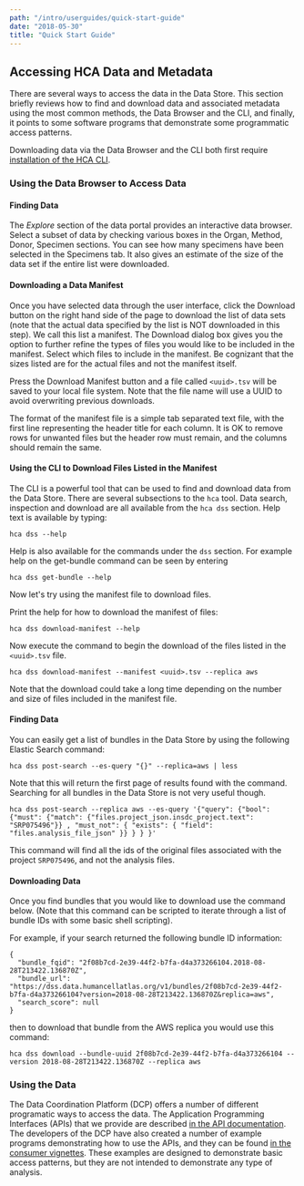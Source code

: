 ```yaml
---
path: "/intro/userguides/quick-start-guide"
date: "2018-05-30"
title: "Quick Start Guide"
---
```



## Accessing HCA Data and Metadata
There are several ways to access the data in the Data Store. This section briefly reviews how to find and download data and associated metadata using the most common methods, the Data Browser and the CLI, and finally, it points to some software programs that demonstrate some programmatic access patterns. 

Downloading data via the Data Browser and the CLI both first require [installation of the HCA CLI](/intro/userguides/installing-the-hca-cli).


### Using the Data Browser to Access Data

#### Finding Data
The *Explore* section of the data portal provides an interactive data browser. Select a subset of data by checking various boxes in the Organ, Method, Donor, Specimen sections. You can see how many specimens have been selected in the Specimens tab. It also gives an estimate of the size of the data set if the entire list were downloaded.

#### Downloading a Data Manifest
Once you have selected data through the user interface, click the Download button on the right hand side of the page to download the list of data sets (note that the actual data specified by the list is NOT downloaded in this step). We call this list a manifest. The Download dialog box gives you the option to further refine the types of files you would like to be included in the manifest. Select which files to include in the manifest. Be cognizant that the sizes listed are for the actual files and not the manifest itself. 

Press the Download Manifest button and a file called `<uuid>.tsv` will be saved to your local file system. Note that the 
file name will use a UUID to avoid overwriting previous downloads.

The format of the manifest file is a simple tab separated text file, with the first line representing the header title for each column. It is OK to remove rows for unwanted files but the header row must remain, and the columns should remain the same.

#### Using the CLI to Download Files Listed in the Manifest
The CLI is a powerful tool that can be used to find and download data from the Data Store. There are several subsections to the `hca` tool. Data search, inspection and download are all available from the `hca dss` section. Help text is available by typing:

`hca dss --help`

Help is also available for the commands under the `dss` section. For example help on the get-bundle command can be seen by entering

`hca dss get-bundle --help`

Now let's try using the manifest file to download files. 

Print the help for how to download the manifest of files:

`hca dss download-manifest --help`

Now execute the command to begin the download of the files listed in the `<uuid>.tsv` file. 

`hca dss download-manifest --manifest <uuid>.tsv --replica aws`

Note that the download could take a long time depending on the number and size of files included in the manifest file.

#### Finding Data
You can easily get a list of bundles in the Data Store by using the following Elastic Search command:

`hca dss post-search --es-query "{}" --replica=aws | less`
    
Note that this will return the first page of results found with the command. Searching for all bundles in the Data Store is not very useful though. 

`hca dss post-search --replica aws --es-query '{"query": {"bool": {"must": {"match": {"files.project_json.insdc_project.text": "SRP075496"}} , "must_not": { "exists": { "field": "files.analysis_file_json" }} } } }'`

This command will find all the ids of the original files associated with the project `SRP075496`, and not the analysis files.

#### Downloading Data
Once you find bundles that you would like to download use the command below. (Note that this command can be scripted to iterate through a list of bundle IDs with some basic shell scripting).

For example, if your search returned the following bundle ID information:

    {
      "bundle_fqid": "2f08b7cd-2e39-44f2-b7fa-d4a373266104.2018-08-28T213422.136870Z",
      "bundle_url": "https://dss.data.humancellatlas.org/v1/bundles/2f08b7cd-2e39-44f2-b7fa-d4a373266104?version=2018-08-28T213422.136870Z&replica=aws",
      "search_score": null
    }

then to download that bundle from the AWS replica you would use this command:

    hca dss download --bundle-uuid 2f08b7cd-2e39-44f2-b7fa-d4a373266104 --version 2018-08-28T213422.136870Z --replica aws

### Using the Data
The Data Coordination Platform (DCP) offers a number of different programatic ways to access the data. The Application Programming Interfaces (APIs) that we provide are described [in the API documentation](/docs/api-documentation/data-store-consumer-api/). The developers of the DCP have also created a number of example programs demonstrating how to use the APIs, and they can be found [in the consumer vignettes](/docs/development-guides/consumer-vignettes). These examples are designed to demonstrate basic access patterns, but they are not intended to demonstrate any type of analysis.
